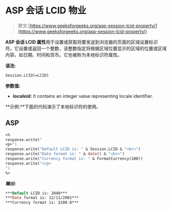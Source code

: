 # ASP 会话 LCID 物业

> 原文:[https://www.geeksforgeeks.org/asp-session-lcid-property/](https://www.geeksforgeeks.org/asp-session-lcid-property/)

**ASP 会话 LCID 属性**用于设置或获取将要发送到浏览器的页面的区域设置标识符。它设置或返回一个整数，该整数指定将根据区域位置显示的区域的位置或区域内容，如日期、时间和货币。它也被称为本地标识符属性。

**语法:**

```vb
Session.LCID(=LCID) 
```

**参数值:**

*   ***localeid:*** It contains an integer value representing locale identifier.

**示例:**下面的代码演示了本地标识符的使用。

## ASP

```vb
<%
response.write("
<p>")
response.write("Default LCID is: " & Session.LCID & "<br>")
response.write("Date format is: " & date() & "<br>")
response.write("Currency format is: " & FormatCurrency(100))
response.write("</p>
") 
%>
```

***输出:***

```vb
***Default LCID is: 2048***
***Date format is: 12/11/2001***
***Currency format is: $100.0*** 
```